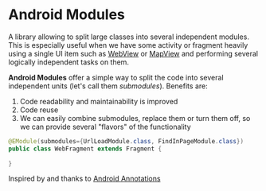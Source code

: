 # Android Modules
A library allowing to split large classes into several independent modules. This is especially useful when we have some activity or fragment heavily using a single UI item such as [WebView](https://developer.android.com/reference/android/webkit/WebView.html) or [MapView](https://developer.android.com/reference/com/google/android/gms/maps/MapView.html) and performing several logically independent tasks on them.

**Android Modules** offer a simple way to split the code into several independent units (let's call them *submodules*). Benefits are:
 1. Code readability and maintainability is improved
2. Code reuse
 3. We can easily combine submodules, replace them or turn them off, so we can provide several "flavors" of the functionality

```java
@EModule(submodules={UrlLoadModule.class, FindInPageModule.class})
public class WebFragment extends Fragment {
	
}
```
Inspired by and thanks to [Android Annotations](https://github.com/excilys/androidannotations)

